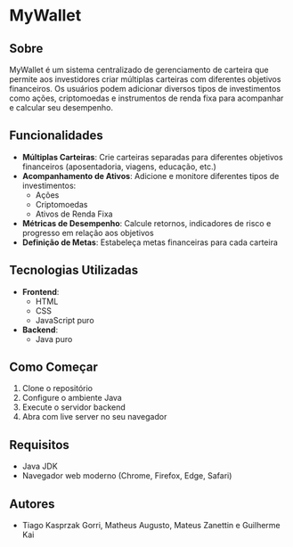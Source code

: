 # MyWallet

## Sobre

MyWallet é um sistema centralizado de gerenciamento de carteira que permite aos investidores criar múltiplas carteiras com diferentes objetivos financeiros. Os usuários podem adicionar diversos tipos de investimentos como ações, criptomoedas e instrumentos de renda fixa para acompanhar e calcular seu desempenho.

## Funcionalidades

- **Múltiplas Carteiras**: Crie carteiras separadas para diferentes objetivos financeiros (aposentadoria, viagens, educação, etc.)
- **Acompanhamento de Ativos**: Adicione e monitore diferentes tipos de investimentos:
  - Ações
  - Criptomoedas
  - Ativos de Renda Fixa
- **Métricas de Desempenho**: Calcule retornos, indicadores de risco e progresso em relação aos objetivos
- **Definição de Metas**: Estabeleça metas financeiras para cada carteira

## Tecnologias Utilizadas

- **Frontend**:
  - HTML
  - CSS
  - JavaScript puro
- **Backend**:
  - Java puro

## Como Começar

1. Clone o repositório
2. Configure o ambiente Java
3. Execute o servidor backend
4. Abra com live server no seu navegador

## Requisitos

- Java JDK
- Navegador web moderno (Chrome, Firefox, Edge, Safari)

## Autores

- Tiago Kasprzak Gorri, Matheus Augusto, Mateus Zanettin e Guilherme Kai
